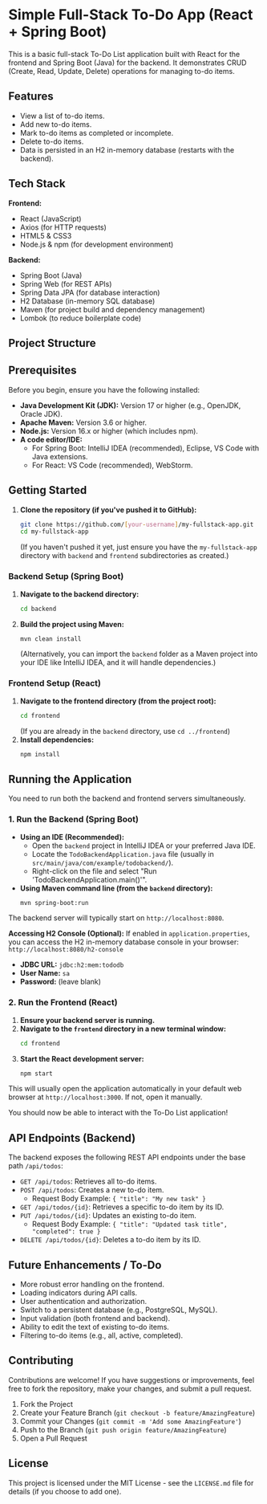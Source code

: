# Simple Full-Stack To-Do App (React + Spring Boot)

This is a basic full-stack To-Do List application built with React for the frontend and Spring Boot (Java) for the backend. It demonstrates CRUD (Create, Read, Update, Delete) operations for managing to-do items.

## Features

*   View a list of to-do items.
*   Add new to-do items.
*   Mark to-do items as completed or incomplete.
*   Delete to-do items.
*   Data is persisted in an H2 in-memory database (restarts with the backend).

## Tech Stack

**Frontend:**
*   React (JavaScript)
*   Axios (for HTTP requests)
*   HTML5 & CSS3
*   Node.js & npm (for development environment)

**Backend:**
*   Spring Boot (Java)
*   Spring Web (for REST APIs)
*   Spring Data JPA (for database interaction)
*   H2 Database (in-memory SQL database)
*   Maven (for project build and dependency management)
*   Lombok (to reduce boilerplate code)

## Project Structure
## Prerequisites

Before you begin, ensure you have the following installed:

*   **Java Development Kit (JDK):** Version 17 or higher (e.g., OpenJDK, Oracle JDK).
*   **Apache Maven:** Version 3.6 or higher.
*   **Node.js:** Version 16.x or higher (which includes npm).
*   **A code editor/IDE:**
    *   For Spring Boot: IntelliJ IDEA (recommended), Eclipse, VS Code with Java extensions.
    *   For React: VS Code (recommended), WebStorm.

## Getting Started

1.  **Clone the repository (if you've pushed it to GitHub):**
    ```bash
    git clone https://github.com/[your-username]/my-fullstack-app.git
    cd my-fullstack-app
    ```
    (If you haven't pushed it yet, just ensure you have the `my-fullstack-app` directory with `backend` and `frontend` subdirectories as created.)

### Backend Setup (Spring Boot)

1.  **Navigate to the backend directory:**
    ```bash
    cd backend
    ```
2.  **Build the project using Maven:**
    ```bash
    mvn clean install
    ```
    (Alternatively, you can import the `backend` folder as a Maven project into your IDE like IntelliJ IDEA, and it will handle dependencies.)

### Frontend Setup (React)

1.  **Navigate to the frontend directory (from the project root):**
    ```bash
    cd frontend
    ```
    (If you are already in the `backend` directory, use `cd ../frontend`)
2.  **Install dependencies:**
    ```bash
    npm install
    ```

## Running the Application

You need to run both the backend and frontend servers simultaneously.

### 1. Run the Backend (Spring Boot)

*   **Using an IDE (Recommended):**
    *   Open the `backend` project in IntelliJ IDEA or your preferred Java IDE.
    *   Locate the `TodoBackendApplication.java` file (usually in `src/main/java/com/example/todobackend/`).
    *   Right-click on the file and select "Run 'TodoBackendApplication.main()'".
*   **Using Maven command line (from the `backend` directory):**
    ```bash
    mvn spring-boot:run
    ```
The backend server will typically start on `http://localhost:8080`.

**Accessing H2 Console (Optional):**
If enabled in `application.properties`, you can access the H2 in-memory database console in your browser:
`http://localhost:8080/h2-console`
*   **JDBC URL:** `jdbc:h2:mem:tododb`
*   **User Name:** `sa`
*   **Password:** (leave blank)

### 2. Run the Frontend (React)

1.  **Ensure your backend server is running.**
2.  **Navigate to the `frontend` directory in a new terminal window:**
    ```bash
    cd frontend
    ```
3.  **Start the React development server:**
    ```bash
    npm start
    ```
This will usually open the application automatically in your default web browser at `http://localhost:3000`. If not, open it manually.

You should now be able to interact with the To-Do List application!

## API Endpoints (Backend)

The backend exposes the following REST API endpoints under the base path `/api/todos`:

*   `GET /api/todos`: Retrieves all to-do items.
*   `POST /api/todos`: Creates a new to-do item.
    *   Request Body Example: `{ "title": "My new task" }`
*   `GET /api/todos/{id}`: Retrieves a specific to-do item by its ID.
*   `PUT /api/todos/{id}`: Updates an existing to-do item.
    *   Request Body Example: `{ "title": "Updated task title", "completed": true }`
*   `DELETE /api/todos/{id}`: Deletes a to-do item by its ID.

## Future Enhancements / To-Do

*   More robust error handling on the frontend.
*   Loading indicators during API calls.
*   User authentication and authorization.
*   Switch to a persistent database (e.g., PostgreSQL, MySQL).
*   Input validation (both frontend and backend).
*   Ability to edit the text of existing to-do items.
*   Filtering to-do items (e.g., all, active, completed).

## Contributing

Contributions are welcome! If you have suggestions or improvements, feel free to fork the repository, make your changes, and submit a pull request.

1.  Fork the Project
2.  Create your Feature Branch (`git checkout -b feature/AmazingFeature`)
3.  Commit your Changes (`git commit -m 'Add some AmazingFeature'`)
4.  Push to the Branch (`git push origin feature/AmazingFeature`)
5.  Open a Pull Request

## License

This project is licensed under the MIT License - see the `LICENSE.md` file for details (if you choose to add one).
